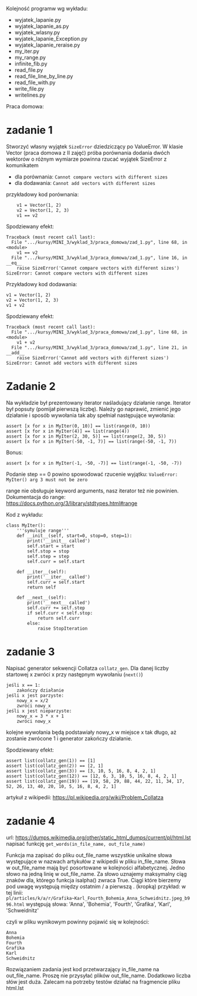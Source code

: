 Kolejność programw wg wykładu:

* wyjatek_lapanie.py
* wyjatek_lapanie_as.py
* wyjatek_wlasny.py
* wyjatek_lapanie_Exception.py
* wyjatek_lapanie_reraise.py
* my_iter.py
* my_range.py
* infinite_fib.py
* read_file.py
* read_file_line_by_line.py
* read_file_with.py
* write_file.py
* writelines.py

Praca domowa:
# zadanie 1
Stworzyć własny wyjątek `SizeError` dziedziczący po ValueError.
W klasie Vector (praca domowa z II zajęć) próba porównania dodania dwóch
wektorów o różnym wymiarze powinna rzucać wyjątek SizeError z komunikatem

- dla porównania: `Cannot compare vectors with different sizes`
- dla dodawania: `Cannot add vectors with different sizes`

przykładowy kod porównania:
```
    v1 = Vector(1, 2)
    v2 = Vector(1, 2, 3)
    v1 == v2
```
Spodziewany efekt:
```
Traceback (most recent call last):
  File ".../kursy/MINI_3/wyklad_3/praca_domowa/zad_1.py", line 68, in <module>
    v1 == v2
  File ".../kursy/MINI_3/wyklad_3/praca_domowa/zad_1.py", line 16, in __eq__
    raise SizeError('Cannot compare vectors with different sizes')
SizeError: Cannot compare vectors with different sizes
```
Przykładowy kod dodawania:
```
v1 = Vector(1, 2)
v2 = Vector(1, 2, 3)
v1 + v2
```
Spodziewany efekt:
```
Traceback (most recent call last):
  File ".../kursy/MINI_3/wyklad_3/praca_domowa/zad_1.py", line 68, in <module>
    v1 + v2
  File ".../kursy/MINI_3/wyklad_3/praca_domowa/zad_1.py", line 21, in __add__
    raise SizeError('Cannot add vectors with different sizes')
SizeError: Cannot add vectors with different sizes
```

# Zadanie 2
Na wykładzie był prezentowany iterator naśladujący działanie range.
Iterator był popsuty (pomijał pierwszą liczbę).
Należy go naprawić, zmienić jego działanie i sposób wywołania tak aby spełniał
 następujące wywołania:

```
assert [x for x in MyIter(0, 10)] == list(range(0, 10))
assert [x for x in MyIter(4)] == list(range(4))
assert [x for x in MyIter(2, 30, 5)] == list(range(2, 30, 5))
assert [x for x in MyIter(-50, -1, 7)] == list(range(-50, -1, 7))
```
Bonus:
```
assert [x for x in MyIter(-1, -50, -7)] == list(range(-1, -50, -7))
```

Podanie step == 0 powino spowodować rzucenie wyjątku:
`ValueError: MyIter() arg 3 must not be zero`

range nie obsługuje keyword arguments, nasz iterator też nie powinien. Dokumentacja do range: https://docs.python.org/3/library/stdtypes.html#range

Kod z wykładu:
```
class MyIter():
    '''symuluje range'''
    def __init__(self, start=0, stop=0, step=1):
        print('__init__ called')
        self.start = start
        self.stop = stop
        self.step = step
        self.curr = self.start

    def __iter__(self):
        print('__iter__ called')
        self.curr = self.start
        return self

    def __next__(self):
        print('__next__ called')
        self.curr += self.step
        if self.curr < self.stop:
            return self.curr
        else:
            raise StopIteration
```

# zadanie 3
Napisać generator sekwencji Collatza `collatz_gen`.
Dla danej liczby startowej x
zwróci x
przy następnym wywołaniu (`next()`)
```
jeśli x == 1:
    zakończy działanie
jeśli x jest parzyste:
    nowy_x = x/2
    zwróci nowy_x
jeśli x jest nieparzyste:
    nowy_x = 3 * x + 1
    zwróci nowy_x
```
kolejne wywołania będą podstawiały nowy_x w miejsce x tak długo, aż zostanie zwrócone 1 i generator zakończy działanie.

Spodziewany efekt:
```
assert list(collatz_gen(1)) == [1]
assert list(collatz_gen(2)) == [2, 1]
assert list(collatz_gen(3)) == [3, 10, 5, 16, 8, 4, 2, 1]
assert list(collatz_gen(12)) == [12, 6, 3, 10, 5, 16, 8, 4, 2, 1]
assert list(collatz_gen(19)) == [19, 58, 29, 88, 44, 22, 11, 34, 17, 52, 26, 13, 40, 20, 10, 5, 16, 8, 4, 2, 1]
```

artykuł z wikipedii:
https://pl.wikipedia.org/wiki/Problem_Collatza

# zadanie 4
url: https://dumps.wikimedia.org/other/static_html_dumps/current/pl/html.lst
napisać funkcję `get_words(in_file_name, out_file_name)`

Funkcja ma zapisać do pliku out_file_name wszystkie unikalne słowa występujące w
nazwach artykułów z wikipedii w pliku in_file_name. 
Słowa w out_file_name mają być posortowane w kolejności alfabetycznej. 
Jedno słowo na jedną linię w out_file_name.
Za słowo uznajemy maksymalny ciąg znaków dla, którego funkcja isalpha() zwraca True.
Ciągi które bierzemy pod uwagę występują między ostatnim / a pierwszą . (kropką)
przykład: 
w tej linii:
`pl/articles/k/a/r/Grafika~Karl_Fourth_Bohemia_Anna_Schweidnitz.jpeg_b996.html`
występują słowa:
'Anna', 'Bohemia', 'Fourth', 'Grafika', 'Karl', 'Schweidnitz'

czyli w pliku wynikowym powinny pojawić się w kolejności:
```
Anna
Bohemia
Fourth
Grafika
Karl
Schweidnitz
```

Rozwiązaniem zadania jest kod przetwarzający in_file_name na out_file_name.
Proszę nie przysyłać plików out_file_name.
Dodatkowo liczba słów jest duża.
Zalecam na potrzeby testów działać na fragmencie pliku html.lst
